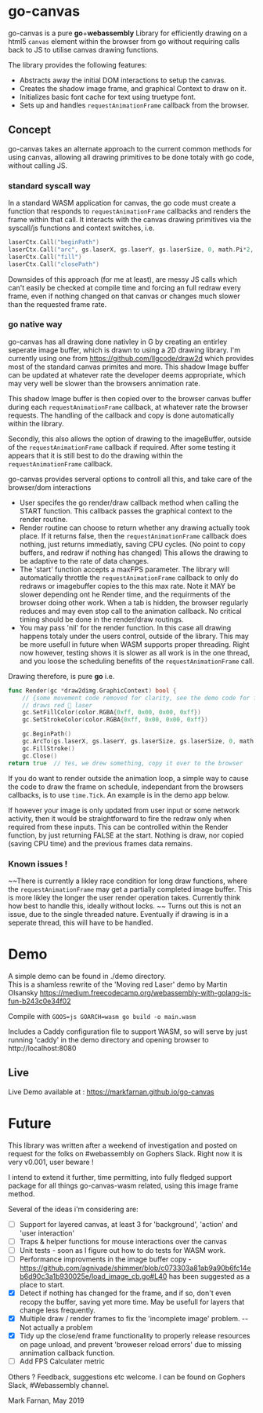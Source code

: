 # go-canvas

go-canvas is a pure **go**+**webassembly** Library for efficiently drawing on a html5 `canvas` element within the browser from go without requiring calls back to JS to utilise canvas drawing functions.  

The library provides the following features:
- Abstracts away the initial DOM interactions to setup the canvas. 
- Creates the shadow image frame, and graphical Context to draw on it. 
- Initializes basic font cache for text using truetype font. 
- Sets up and handles `requestAnimationFrame` callback from the browser. 

## Concept 
go-canvas takes an alternate approach to the current common methods for using canvas, allowing all drawing primitives to be done totaly with go code, without calling JS. 

### standard syscall way
In a standard WASM application for canvas, the go code must create a function that responds to `requestAnimationFrame` callbacks and renders the frame within that call.   It interacts with the canvas drawing primitives via the syscall/js functions and context switches,  i.e. 

```go
laserCtx.Call("beginPath")
laserCtx.Call("arc", gs.laserX, gs.laserY, gs.laserSize, 0, math.Pi*2, false)
laserCtx.Call("fill")
laserCtx.Call("closePath")
```

Downsides of this approach (for me at least),  are messy JS calls which can't easily be checked at compile time and forcing an full redraw every frame, even if nothing changed on that canvas or changes much slower than the requested frame rate. 

### go native way
go-canvas has all drawing done nativley in G by creating an entirley seperate image buffer, which is drawn to using a 2D drawing library.  I'm currently using one from  https://github.com/llgcode/draw2d which provides most of the standard canvas primites and more.    This shadow Image buffer can be updated at whatever rate the developer deems appropriate, which may very well be slower than the browsers annimation rate. 

This shadow Image buffer is then copied over to the browser canvas buffer during each `requestAnimationFrame` callback, at whatever rate the browser requests.  The handling of the callback and copy is done automatically within the library. 

Secondly, this also allows the option of drawing to the imageBuffer, outside of the `requestAnimationFrame` callback if required.   After some testing it appears that it is still best to do the drawing within the `requestAnimationFrame` callback.   

go-canvas provides serveral options to controll all this, and take care of the browser/dom interactions
 - User specifes the go render/draw callback method when calling the START function.  This callback passes the graphical context to the render routine.
 - Render routine can choose to return whether any drawing actually took place.  If it returns false, then the `requestAnimationFrame` callback does nothing, just returns immediatly, saving CPU cycles.  (No point to copy buffers, and redraw if nothing has changed)  This allows the drawing to be adaptive to the rate of data changes. 
 - The 'start' function accepts a maxFPS parameter.  The library will automatically throttle the `requestAnimationFrame` callback to only do redraws or imagebuffer copies to the this max rate.  Note it MAY be slower depending ont he Render time, and the requirments of the browser doing other work.    When a tab is hidden, the browser regularly reduces and may even stop call to the animation callback.   No critical timing should be done in the render/draw routings. 
 - You may pass 'nil' for the render function.  In this case all drawing happens totaly under the users control, outside of the library.  This may be more usefull in future when WASM supports proper threading.  Right now however, testing shows it is slower as all work is in the one thread, and you loose the scheduling benefits of the `requestAnimationFrame` call. 

Drawing therefore, is pure **go**  i.e. 

```go
func Render(gc *draw2dimg.GraphicContext) bool {
    // {some movement code removed for clarity, see the demo code for full function}
    // draws red 🔴 laser
    gc.SetFillColor(color.RGBA{0xff, 0x00, 0x00, 0xff})
    gc.SetStrokeColor(color.RGBA{0xff, 0x00, 0x00, 0xff})

    gc.BeginPath()
    gc.ArcTo(gs.laserX, gs.laserY, gs.laserSize, gs.laserSize, 0, math.Pi*2)
    gc.FillStroke()
    gc.Close()
return true  // Yes, we drew something, copy it over to the browser
```
If you do want to render outside the animation loop, a simple way to cause the code to draw the frame on schedule, independant from the browsers callbacks, is to use `time.Tick`.  An example is in the demo app below. 

If however your image is only updated from user input or some network activity, then it would be straightforward to fire the redraw only when required from these inputs.  This can be controlled within the Render function, by just returning FALSE at the start.   Nothing is draw, nor copied (saving CPU time) and the previous frames data remains.

### Known issues !
~~There is currently a likley race condition for long draw functions, where the `requestAnimationFrame` may get a partially completed image buffer.  This is more likley the longer the user render operation takes.    Currently think how best to handle this, ideally without locks. ~~  Turns out this is not an issue, due to the single threaded nature.  Eventually if drawing is in a seperate thread, this will have to be handled. 


# Demo
A simple demo can be found in  ./demo directory.  
This is a shamless rewrite of the 'Moving red Laser' demo by Martin Olsansky https://medium.freecodecamp.org/webassembly-with-golang-is-fun-b243c0e34f02


Compile with  `GOOS=js GOARCH=wasm go build -o main.wasm`

Includes a Caddy configuration file to support WASM,  so will serve by just running 'caddy' in the demo directory and opening browser to http://localhost:8080

## Live
Live Demo available at : https://markfarnan.github.io/go-canvas


# Future
This library was written after a weekend of investigation and posted on request for the folks on #webassembly on Gophers Slack.  Right now it is very v0.001, user beware !

I intend to extend it further, time permitting, into fully fledged support package for all things go-canvas-wasm related, using this image frame method.   

Several of the ideas i'm considering are: 
- [ ] Support for layered canvas, at least 3 for 'background', 'action'  and 'user interaction'
- [ ] Traps & helper functions for mouse interactions over the canvas
- [ ] Unit tests - soon as I figure out how to do tests for WASM work. 
- [ ] Performance improvments in the image buffer copy - https://github.com/agnivade/shimmer/blob/c073303a81ab9a90b6fc14eb6d90c3a1b930025e/load_image_cb.go#L40 has been suggested as a place to start. 
- [X] Detect if nothing has changed for the frame, and if so, don't even recopy the buffer, saving yet more time.   May be usefull for layers that change less frequently.  
- [X] Multiple draw / render frames to fix the 'incomplete image' problem.  -- Not actually a problem
- [X] Tidy up the close/end frame functionality to properly release resources on page unload, and prevent 'broweser reload errors' due to missing annimation callback function.  
- [ ] Add FPS Calculater metric

Others ? Feedback, suggestions etc welcome.  I can be found on Gophers Slack, #Webassembly channel. 

Mark Farnan, May 2019
